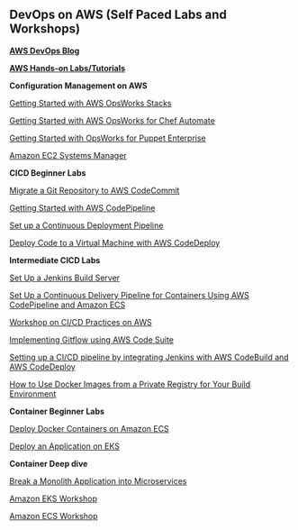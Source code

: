
## DevOps on AWS (Self Paced Labs and Workshops)

**[AWS DevOps Blog](https://aws.amazon.com/blogs/devops/)**

**[AWS Hands-on Labs/Tutorials](https://aws.amazon.com/getting-started/hands-on/)**

**Configuration Management on AWS**

[Getting Started with AWS OpsWorks Stacks](https://docs.aws.amazon.com/opsworks/latest/userguide/gettingstarted_intro.html)

[Getting Started with AWS OpsWorks for Chef Automate](https://docs.aws.amazon.com/opsworks/latest/userguide/gettingstarted-opscm.html)

[Getting Started with OpsWorks for Puppet Enterprise](https://docs.aws.amazon.com/opsworks/latest/userguide/gettingstarted-opspup.html)

[Amazon EC2 Systems Manager](https://www.youtube.com/playlist?list=PLhr1KZpdzukeH5jKyYi55ef9tEWAllypB)


**CICD Beginner Labs**

[Migrate a Git Repository to AWS CodeCommit](https://aws.amazon.com/getting-started/hands-on/migrate-git-repository/)

[Getting Started with AWS CodePipeline](https://aws.amazon.com/codepipeline/getting-started/)

[Set up a Continuous Deployment Pipeline](https://aws.amazon.com/getting-started/tutorials/continuous-deployment-pipeline/)

[Deploy Code to a Virtual Machine with AWS CodeDeploy](https://aws.amazon.com/getting-started/tutorials/deploy-code-vm/)

**Intermediate CICD Labs**

[Set Up a Jenkins Build Server](https://aws.amazon.com/getting-started/hands-on/setup-jenkins-build-server/)

[Set Up a Continuous Delivery Pipeline for Containers Using AWS CodePipeline and Amazon ECS](https://aws.amazon.com/blogs/compute/set-up-a-continuous-delivery-pipeline-for-containers-using-aws-codepipeline-and-amazon-ecs/)

[Workshop on CI/CD Practices on AWS](https://github.com/awslabs/aws-devops-essential)

[Implementing Gitflow using AWS Code Suite](implementing-gitflow-using-aws-codepipeline-aws-codecommit-aws-codebuild-and-aws-codedeploy/)

[Setting up a CI/CD pipeline by integrating Jenkins with AWS CodeBuild and AWS CodeDeploy](https://aws.amazon.com/blogs/devops/setting-up-a-ci-cd-pipeline-by-integrating-jenkins-with-aws-codebuild-and-aws-codedeploy/)

[How to Use Docker Images from a Private Registry for Your Build Environment](https://aws.amazon.com/blogs/devops/how-to-use-docker-images-from-a-private-registry-in-aws-codebuild-for-your-build-environment/)

**Container Beginner Labs**

[Deploy Docker Containers on Amazon ECS](https://aws.amazon.com/getting-started/hands-on/deploy-docker-containers/)

[Deploy an Application on EKS](https://aws.amazon.com/getting-started/hands-on/deploy-kubernetes-app-amazon-eks/)


**Container Deep dive**

[Break a Monolith Application into Microservices](https://aws.amazon.com/getting-started/hands-on/break-monolith-app-microservices-ecs-docker-ec2/)

[Amazon EKS Workshop](https://www.eksworkshop.com/)

[Amazon ECS Workshop](https://ecsworkshop.com/)